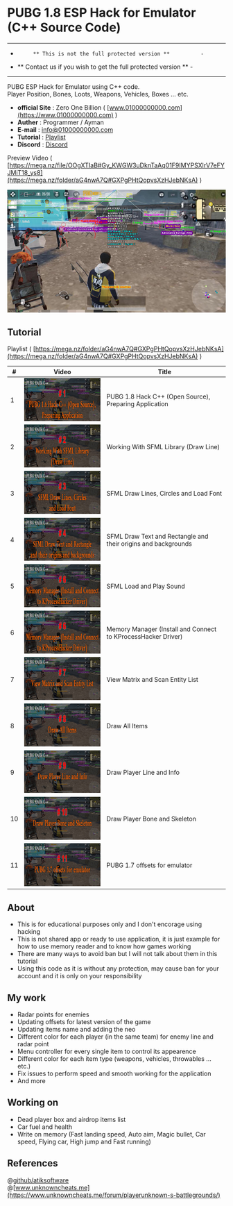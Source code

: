 # PUBG 1.8 ESP Hack for Emulator (C++ Source Code)

------------------------------------------------------------------
-          ** This is not the full protected version **          -
- ** Contact us if you wish to get the full protected version ** -
------------------------------------------------------------------

PUBG ESP Hack for Emulator using C++ code.\
Player Position, Bones, Loots, Weapons, Vehicles, Boxes ... etc.

* **official Site** : Zero One Billion ( [www.01000000000.com](https://www.01000000000.com) )
* **Auther** : Programmer / Ayman
* **E-mail** : [info@01000000000.com](mailto:info@01000000000.com)
* **Tutorial** : [Playlist](https://mega.nz/folder/aG4nwA7Q#GXPgPHtQopvsXzHJebNKsA)
* **Discord** : [Discord](https://discord.gg/AbeqUxsf2E)

Preview Video ( [https://mega.nz/file/OOgXTIaB#Gy_KWGW3uDknTaAq01F9IMYPSXlrV7eFYJMiT18_ys8](https://mega.nz/folder/aG4nwA7Q#GXPgPHtQopvsXzHJebNKsA) )

[![PUBG 1.8 Hack : PUBG Cororna Hack ببجي كورونا هاك](./resources/thumbnail.jpg)](https://mega.nz/folder/aG4nwA7Q#GXPgPHtQopvsXzHJebNKsA "PUBG 1.8 Hack : PUBG Cororna Hack ببجي كورونا هاك")

## Tutorial
Playlist ( [https://mega.nz/folder/aG4nwA7Q#GXPgPHtQopvsXzHJebNKsA](https://mega.nz/folder/aG4nwA7Q#GXPgPHtQopvsXzHJebNKsA) )

| # | Video | Title |
| --- | --- | --- |
| 1 | [![1- PUBG 1.8 Hack C++ (Open Source), Preparing Application](./resources/1.jpg)](https://mega.nz/file/rD4jRQjK#G9kQ005r1w_MmdYXLecgMwzvIShIK7ul2EdheUiZdc0 "1- PUBG 1.8 Hack C++ (Open Source), Preparing Application") | PUBG 1.8 Hack C++ (Open Source), Preparing Application |
| 2 | [![2- Working With SFML Library (Draw Line)](./resources/2.jpg)](https://mega.nz/file/yXg0lDQB#ujSYSu0CfLkgHPTrGBonOtak-2SlvzV9JSozMepbzyU "2- Working With SFML Library (Draw Line)") | Working With SFML Library (Draw Line) |
| 3 | [![3- SFML Draw Lines, Circles and Load Font](./resources/3.jpg)](https://mega.nz/file/na4kRboJ#hSIo9Jp4th0F0sLpG8myEQR-GBRY0MsLFWreWyqtl-Q "3- SFML Draw Lines, Circles and Load Font") | SFML Draw Lines, Circles and Load Font |
| 4 | [![4- SFML Draw Text and Rectangle and their origins and backgrounds](./resources/4.jpg)](https://mega.nz/file/qLxF3CDD#fViIyH3DmuhP-doJP2DTvaYSNmChsLICcw_sSpvyRqY "4- SFML Draw Text and Rectangle and their origins and backgrounds") | SFML Draw Text and Rectangle and their origins and backgrounds |
| 5 | [![5- SFML Load and Play Sound](./resources/6.jpg)](https://mega.nz/file/XKpE1RwK#jJEEaUPWYySQq2K8WRoTSfMHUZKeS4vFYE8WuqbybCc "5- SFML Load and Play Sound") | SFML Load and Play Sound |
| 6 | [![6- Memory Manager (Install and Connect to KProcessHacker Driver)](./resources/6.jpg)](https://mega.nz/file/nO4nDSQD#fDrcaWLZHt1wxW3frYVPWP8MDefvENuAR9X9tmd7kD8 "6- Memory Manager (Install and Connect to KProcessHacker Driver)") | Memory Manager (Install and Connect to KProcessHacker Driver) |
| 7 | [![7- View Matrix and Scan Entity List](./resources/7.jpg)](https://mega.nz/file/Ge5lyarR#Rv7cCMeqAouHCgAcy7iJPc3EPO_DBeRCknK4kv590e4 "7- View Matrix and Scan Entity List") | View Matrix and Scan Entity List |
| 8 | [![8- Draw All Items](./resources/8.jpg)](https://mega.nz/file/KfggQD4a#N6EeCMukv7KZbVz4meoyfHzu7ge3JgqMGeXbD0L0KiM "8- Draw All Items") | Draw All Items |
| 9 | [![9- Draw Player Line and Info](./resources/9.jpg)](https://mega.nz/file/bSwUlbZR#xkCyU1Ngvg1iadePjHqCENeHDM2oVVKt18FPM0KudA4 "9- Draw Player Line and Info") | Draw Player Line and Info |
| 10 | [![10- Draw Player Bone and Skeleton](./resources/10.jpg)](https://mega.nz/file/bHwwyRrC#yIIDDh1biUrwClTCQj4bfr-m-Bjgb4g3EeO1-XOUmMw "10- Draw Player Bone and Skeleton") | Draw Player Bone and Skeleton |
| 11 | [![11- PUBG 1.7 offsets for emulator](./resources/11.jpg)](https://mega.nz/file/SC4HSChD#YCwsTsLURBCJ5dkPSIRhpaHQ45PGlGniMK_S3FZA_1g "11- PUBG 1.7 offsets for emulator") | PUBG 1.7 offsets for emulator |

## About
* This is for educational purposes only and I don't encorage using hacking
* This is not shared app or ready to use application, it is just example for how to use memory reader and to know how games working
* There are many ways to avoid ban but I will not talk about them in this tutorial
* Using this code as it is without any protection, may cause ban for your account and it is only on your responsibility

## My work
* Radar points for enemies
* Updating offsets for latest version of the game
* Updating items name and adding the neo
* Different color for each player (in the same team) for enemy line and radar point
* Menu controller for every single item to control its appearence
* Different color for each item type (weapons, vehicles, throwables ... etc.)
* Fix issues to perform speed and smooth working for the application
* And more

## Working on
* Dead player box and airdrop items list
* Car fuel and health
* Write on memory (Fast landing speed, Auto aim, Magic bullet, Car speed, Flying car, High jump and Fast running)

## References
@[github/atiksoftware](https://github.com/atiksoftware/pubg_mobile_memory_hacking_examples)\
@[www.unknowncheats.me](https://www.unknowncheats.me/forum/playerunknown-s-battlegrounds/)
